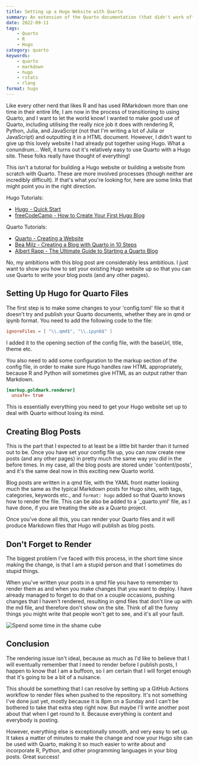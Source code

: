 ```yaml
---
title: Setting up a Hugo Website with Quarto
summary: An extension of the Quarto documentation (that didn't work off the shelf for me) for getting a Hugo website working with Quarto seamlessly.
date: 2022-09-11
tags:
    - Quarto
    - R
    - Hugo
category: quarto
keywords:
    - quarto
    - markdown
    - hugo
    - rstats
    - rlang
format: hugo
---
```


Like every other nerd that likes R and has used RMarkdown more than one time in their entire life, I am now in the process of transitioning to using Quarto, and I want to let the world know! I wanted to make good use of Quarto, including utilising the really nice job it does with rendering R, Python, Julia, and JavaScript (not that I'm writing a lot of Julia or JavaScript) and outputting it in a HTML document. However, I didn't want to give up this lovely website I had already put together using Hugo. What a conundrum... Well, it turns out it's relatively easy to use Quarto with a Hugo site. These folks really have thought of everything!

This isn't a tutorial for building a Hugo website or building a website from scratch with Quarto. These are more involved processes (though neither are incredibly difficult). If that's what you're looking for, here are some links that might point you in the right direction.

Hugo Tutorials:

-   [Hugo - Quick Start](https://gohugo.io/getting-started/quick-start/)
-   [freeCodeCamp - How to Create Your First Hugo Blog](https://www.freecodecamp.org/news/your-first-hugo-blog-a-practical-guide/)

Quarto Tutorials:

-   [Quarto - Creating a Website](https://quarto.org/docs/websites/)
-   [Bea Milz - Creating a Blog with Quarto in 10 Steps](https://beamilz.com/posts/2022-06-05-creating-a-blog-with-quarto/en/)
-   [Albert Rapp - The Ultimate Guide to Starting a Quarto Blog](https://albert-rapp.de/posts/13_quarto_blog_writing_guide/13_quarto_blog_writing_guide.html)

No, my ambitions with this blog post are considerably less ambitious. I just want to show you how to set your existing Hugo website up so that you can use Quarto to write your blog posts (and any other pages).

## Setting Up Hugo for Quarto Files

The first step is to make some changes to your 'config.toml' file so that it doesn't try and publish your Quarto documents, whether they are in qmd or ipynb format. You need to add the following code to the file:

``` toml
ignoreFiles = [ "\\.qmd$", "\\.ipynb$" ]
```

I added it to the opening section of the config file, with the baseUrl, title, theme etc.

You also need to add some configuration to the markup section of the config file, in order to make sure Hugo handles raw HTML appropriately, because R and Python will sometimes give HTML as an output rather than Markdown.

``` toml
[markup.goldmark.renderer]
  unsafe= true
```

This is essentially everything you need to get your Hugo website set up to deal with Quarto without losing its mind.

## Creating Blog Posts

This is the part that I expected to at least be a little bit harder than it turned out to be. Once you have set your config file up, you can now create new posts (and any other pages) in pretty much the same way you did in the before times. In my case, all the blog posts are stored under 'content/posts', and it's the same deal now in this exciting new Quarto world.

Blog posts are written in a qmd file, with the YAML front matter looking much the same as the typical Markdown posts for Hugo sites, with tags, categories, keywords etc., and `format: hugo` added so that Quarto knows how to render the file. This can be also be added to a '\_quarto.yml' file, as I have done, if you are treating the site as a Quarto project.

Once you've done all this, you can render your Quarto files and it will produce Markdown files that Hugo will publish as blog posts.

## Don't Forget to Render

The biggest problem I've faced with this process, in the short time since making the change, is that I am a stupid person and that I sometimes do stupid things.

When you've written your posts in a qmd file you have to remember to render them as and when you make changes that you want to deploy. I have already managed to forget to do that on a couple occasions, pushing changes that I haven't rendered, resulting in qmd files that don't line up with the md file, and therefore don't show on the site. Think of all the funny things you might write that people won't get to see, and it's all your fault.

![Spend some time in the shame cube](https://media.giphy.com/media/3Mm6HZud4m2oU/giphy.gif#center)

## Conclusion

The rendering issue isn't ideal, because as much as I'd like to believe that I will eventually remember that I need to render before I publish posts, I happen to know that I am a buffoon, so I am certain that I will forget enough that it's going to be a bit of a nuisance.

This should be something that I can resolve by setting up a GitHub Actions workflow to render files when pushed to the repository. It's not something I've done just yet, mostly because it is 8pm on a Sunday and I can't be bothered to take that extra step right now. But maybe I'll write another post about that when I get round to it. Because everything is content and everybody is posting.

However, everything else is exceptionally smooth, and very easy to set up. It takes a matter of minutes to make the change and now your Hugo site can be used with Quarto, making it so much easier to write about and incorporate R, Python, and other programming languages in your blog posts. Great success!
